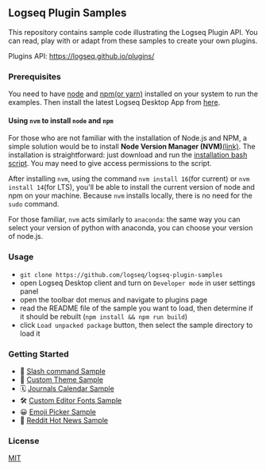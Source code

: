 ## Logseq Plugin Samples

This repository contains sample code illustrating the Logseq Plugin API. You can read, play with or adapt from these
samples to create your own plugins.

Plugins API: https://logseq.github.io/plugins/

### Prerequisites

You need to have [node](https://nodejs.org/) and [npm(or yarn)](https://yarnpkg.com/getting-started/install) installed
on your system to run the examples. Then install the latest Logseq Desktop App
from [here](https://github.com/logseq/logseq/releases).

#### Using `nvm` to install `node` and `npm`

For those who are not familiar with the installation of Node.js and NPM, a simple solution would be to install **Node
Version Manager (NVM)**[(link)](https://github.com/nvm-sh/nvm). The installation is straightforward: just download and
run the [installation bash script](https://github.com/nvm-sh/nvm/blob/v0.38.0/install.sh). You may need to give access
permissions to the script.

After installing `nvm`, using the command `nvm install 16`(for current) or `nvm install 14`(for LTS), you'll be able to
install the current version of node and npm on your machine. Because `nvm` installs locally, there is no need
for the `sudo` command.

For those familiar, `nvm` acts similarly to `anaconda`: the same way you can select your version of python with
anaconda, you can choose your version of node.js.

### Usage

- `git clone https://github.com/logseq/logseq-plugin-samples`
- open Logseq Desktop client and turn on `Developer mode` in user settings panel
- open the toolbar dot menus and navigate to plugins page
- read the README file of the sample you want to load, then determine if it should be
  rebuilt (`npm install && npm run build`)
- click `Load unpacked package` button, then select the sample directory to load it

### Getting Started

- 🌱 [Slash command Sample](./logseq-slash-commands)
- 🎨 [Custom Theme Sample](./logseq-bujo-themes)
- 🗓 [Journals Calendar Sample](./logseq-journals-calendar)
- 🛠 [Custom Editor Fonts Sample](./logseq-awesome-fonts)
- 😀 [Emoji Picker Sample](./logseq-emoji-picker)
- 📰 [Reddit Hot News Sample](./logseq-reddit-hot-news)

### License

[MIT](./LICENSE)
